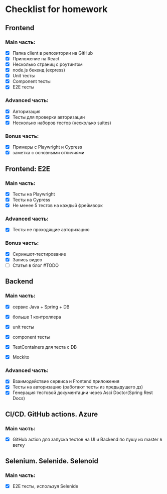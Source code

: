 # Checklist for homework
## Frontend
### Main часть:

- [X] Папка client в репозитории на GitHub
- [X] Приложение на React
- [X] Несколько страниц с роутингом
- [X] node.js бекенд (express)
- [X] Unit тесты
- [X] Component тесты
- [X] E2E тесты

### Advanced часть:

- [X] Авторизация
- [X] Тесты для проверки авторизации
- [X] Нескольно наборов тестов (несколько suites)

### Bonus часть:

- [X] Примеры с Playwright и Cypress
- [X] заметка с основными отличиями

## Frontend: E2E
### Main часть:
- [X] Тесты на Playwright
- [X] Тесты на Cypress
- [X] Не менее 5 тестов на каждый фреймворк

### Advanced часть:
- [X] Тесты не проходящие авторизацию

### Bonus часть:
- [X] Скриншот-тестирование
- [X] Запись видео
- [ ] Статья в блог #TODO

## Backend
### Main часть:
- [X] сервис Java + Spring + DB
- [X] больше 1 контроллерa
- [X] unit тесты
- [X] component тесты
- [X] TestContainers для теста с DB
- [X] Mockito


### Advanced часть:
- [X] Взаимодействие сервиса и Frontend приложения
- [X] Тесты на авторизацию (работают тесты из предыдущего дз)
- [X] Генерация тестовой документации через Asci Doctor(Spring Rest Docs)

## CI/CD. GitHub actions. Azure
### Main часть:
- [X] GitHub action для запуска тестов на UI и Backend по пушу из master в ветку

## Selenium. Selenide. Selenoid
### Main часть:
- [X] E2E тесты, используя Selenide